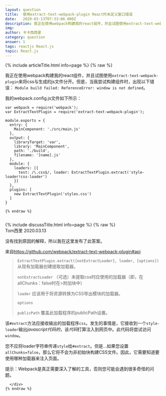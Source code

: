 ```yaml
---
layout: question
title:  使用extract-text-webpack-plugin React时未定义窗口错误
date:   2020-03-13T07:33:08.000Z
description: 我正在使用webpack构建我的react组件，并且试图使用extract-text-webpack-plugin来将css与生成的js文件分开。但是，当...
img: 
author: 卡卡西西里
category: question
answer: 1
tags: reactjs React.js
topic: React.js
---
```

<div class="article-root">
  <div class="article">
    {% include articleTitle.html info=page %}
    {% raw %}
    <div class="article-content"><p><font style="vertical-align: inherit;"><font style="vertical-align: inherit;">我正在使用webpack构建我的react组件，并且试图使用</font></font><code>extract-text-webpack-plugin</code><font style="vertical-align: inherit;"><font style="vertical-align: inherit;">来将css与生成的js文件分开。</font><font style="vertical-align: inherit;">但是，当我尝试构建组件时，出现以下错误：
 </font></font><code>Module build failed: ReferenceError: window is not defined</code><font style="vertical-align: inherit;"><font style="vertical-align: inherit;">。</font></font></p>

<p><font style="vertical-align: inherit;"><font style="vertical-align: inherit;">我的webpack.config.js文件如下所示：</font></font></p>

<pre class="lang-js prettyprint-override"><code>var webpack = require('webpack');<font></font>
var ExtractTextPlugin = require('extract-text-webpack-plugin');<font></font>
<font></font>
module.exports = {<font></font>
  entry: {<font></font>
    MainComponent: './src/main.js'<font></font>
  },<font></font>
  output: {<font></font>
    libraryTarget: 'var',<font></font>
    library: 'MainComponent',<font></font>
    path: './build',<font></font>
    filename: '[name].js'<font></font>
  },<font></font>
  module: {<font></font>
    loaders: [{<font></font>
      test: /\.css$/, loader: ExtractTextPlugin.extract('style-loader!css-loader')<font></font>
    }]<font></font>
  },<font></font>
  plugins: [<font></font>
    new ExtractTextPlugin('styles.css')<font></font>
  ]<font></font>
}<font></font>
</code></pre></div>
    {% endraw %}
  </div>
  <p style="height: 0;width:0;overflow: hidden;"> 第1388篇《使用extract-text-webpack-plugin React时未定义窗口错误》来自Winter(https://github.com/aiyld/aiyld.github.io)的站点</p>
  <div class="discuss-wrapper">
    {% include discussTitle.html info=page %}
    {% raw %}
    <div class="discuss-item">
        <div class="discuss-parent">
          <div class="discuss-meta">
            <span class="discuss-user">Tom西里</span>
            <span class="discuss-time">2020.03.13</span>
          </div>
          <div class="discuss-comment"><p><font style="vertical-align: inherit;"><font style="vertical-align: inherit;">没有找到原因的解释，所以我在这里发布了此答案。</font></font></p>

<p><font style="vertical-align: inherit;"><font style="vertical-align: inherit;">来自</font></font><a href="https://github.com/webpack/extract-text-webpack-plugin#api"><font style="vertical-align: inherit;"><font style="vertical-align: inherit;">https://github.com/webpack/extract-text-webpack-plugin#api</font></font></a></p>

<blockquote>
  <p><code>ExtractTextPlugin.extract([notExtractLoader], loader, [options])</code><font style="vertical-align: inherit;"><font style="vertical-align: inherit;">
  从现有加载器创建提取加载器。</font></font></p>
  
  <p><code>notExtractLoader</code><font style="vertical-align: inherit;"><font style="vertical-align: inherit;"> （可选）未提取css时应使用的加载器（即，在allChunks：false时在&gt;附加块中）</font></font></p>
  
  <p><code>loader</code><font style="vertical-align: inherit;"><font style="vertical-align: inherit;"> 应该用于将资源转换为CSS导出模块的加载器。</font></font></p>
  
  <p><code>options</code></p>
  
  <p><code>publicPath</code><font style="vertical-align: inherit;"><font style="vertical-align: inherit;"> 覆盖此加载程序的publicPath设置。</font></font></p>
</blockquote>

<p><font style="vertical-align: inherit;"><font style="vertical-align: inherit;">该</font></font><code>#extract</code><font style="vertical-align: inherit;"><font style="vertical-align: inherit;">方法应接收输出的加载程序</font></font><code>css</code><font style="vertical-align: inherit;"><font style="vertical-align: inherit;">。</font><font style="vertical-align: inherit;">发生的事情是，它接收到一个</font></font><code>style-loader</code><font style="vertical-align: inherit;"><font style="vertical-align: inherit;">输出</font></font><em><font style="vertical-align: inherit;"><font style="vertical-align: inherit;">javascript代码的</font></font></em><font style="vertical-align: inherit;"><font style="vertical-align: inherit;">，该</font><em><font style="vertical-align: inherit;">代码</font></em><font style="vertical-align: inherit;">打算注入到网页中。</font><font style="vertical-align: inherit;">此代码将尝试访问</font></font><code>window</code><font style="vertical-align: inherit;"><font style="vertical-align: inherit;">。</font></font></p>

<p><font style="vertical-align: inherit;"><font style="vertical-align: inherit;">您不应将loader字符串传递</font></font><code>style</code><font style="vertical-align: inherit;"><font style="vertical-align: inherit;">给</font></font><code>#extract</code><font style="vertical-align: inherit;"><font style="vertical-align: inherit;">。</font><font style="vertical-align: inherit;">但是...如果您设置</font></font><code>allChunks=false</code><font style="vertical-align: inherit;"><font style="vertical-align: inherit;">，那么它将不会为非初始块构建CSS文件。</font><font style="vertical-align: inherit;">因此，它需要知道要使用哪种加载器来注入页面。</font></font></p>

<p><font style="vertical-align: inherit;"><font style="vertical-align: inherit;">提示：Webpack是真正需要深入了解的工具，否则您可能会遇到很多奇怪的问题。</font></font></p></div>
        </div>
        
      </div>
    {% endraw %}
  </div>
<div>
